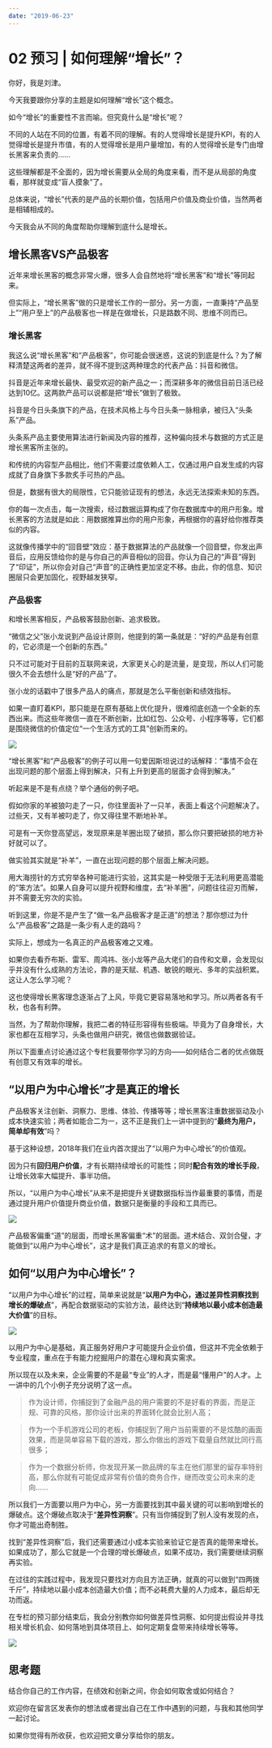 ```yaml
---
date: "2019-06-23"
---  
```

      
# 02 预习 | 如何理解“增长”？
你好，我是刘津。

今天我要跟你分享的主题是如何理解“增长”这个概念。

如今“增长”的重要性不言而喻。但究竟什么是“增长”呢？

不同的人站在不同的位置，有着不同的理解。有的人觉得增长是提升KPI，有的人觉得增长是提升市值，有的人觉得增长是用户量增加，有的人觉得增长是专门由增长黑客来负责的……

这些理解都是不全面的，因为增长需要从全局的角度来看，而不是从局部的角度看，那样就变成“盲人摸象”了。

总体来说，“增长”代表的是产品的长期价值，包括用户价值及商业价值，当然两者是相辅相成的。

今天我会从不同的角度帮助你理解到底什么是增长。

## 增长黑客VS产品极客

近年来增长黑客的概念非常火爆，很多人会自然地将“增长黑客”和“增长”等同起来。

但实际上，“增长黑客”做的只是增长工作的一部分。另一方面，一直秉持“产品至上”“用户至上”的产品极客也一样是在做增长，只是路数不同、思维不同而已。

### 增长黑客

我这么说“增长黑客”和“产品极客”，你可能会很迷惑，这说的到底是什么？为了解释清楚这两者的差异，就不得不提到这两种理念的代表产品：抖音和微信。

抖音是近年来增长最快、最受欢迎的新产品之一；而深耕多年的微信目前日活已经达到10亿。这两款产品可以说都是把“增长”做到了极致。

<!-- [[[read_end]]] -->

抖音是今日头条旗下的产品，在技术风格上与今日头条一脉相承，被归入“头条系”产品。

头条系产品主要使用算法进行新闻及内容的推荐，这种偏向技术与数据的方式正是增长黑客所主张的。

和传统的内容型产品相比，他们不需要过度依赖人工，仅通过用户自发生成的内容成就了自身旗下多款炙手可热的产品。

但是，数据有很大的局限性，它只能验证现有的想法，永远无法探索未知的东西。

你的每一次点击，每一次搜索，经过数据运算构成了你在数据库中的用户形象。增长黑客的方法就是如此：用数据推算出你的用户形象，再根据你的喜好给你推荐类似的内容。

这就像传播学中的“回音壁”效应：基于数据算法的产品就像一个回音壁，你发出声音后，应用反馈给你的是与你自己的声音相似的回音。你认为自己的“声音”得到了“印证”，所以你会对自己“声音”的正确性更加坚定不移。由此，你的信息、知识圈层只会更加固化，视野越发狭窄。

### 产品极客

和增长黑客相反，产品极客鼓励创新、追求极致。

“微信之父”张小龙说到产品设计原则，他提到的第一条就是：“好的产品是有创意的，它必须是一个创新的东西。”

只不过可能对于目前的互联网来说，大家更关心的是流量，是变现，所以人们可能很久不会去想什么是“好的产品”了。

张小龙的话戳中了很多产品人的痛点，那就是怎么平衡创新和绩效指标。

如果一直盯着KPI，那只能是在原有基础上优化提升，很难彻底创造一个全新的东西出来。而这些年微信一直在不断创新，比如红包、公众号、小程序等等，它们都是围绕微信的价值定位“一个生活方式的工具”创新而来的。

![](./httpsstatic001geekbangorgresourceimagefc8efc1ee4597c4bad1bf0d53c628c02af8e.jpg)

“增长黑客”和“产品极客”的例子可以用一句爱因斯坦说过的话解释：“事情不会在出现问题的那个层面上得到解决，只有上升到更高的层面才会得到解决。”

听起来是不是有点绕？举个通俗的例子吧。

假如你家的羊被狼叼走了一只，你往里面补了一只羊，表面上看这个问题解决了。过些天，又有羊被叼走了，你又得往里不断地补羊。

可是有一天你登高望远，发现原来是羊圈出现了破损，那么你只要把破损的地方补好就可以了。

做实验其实就是“补羊”，一直在出现问题的那个层面上解决问题。

用大海捞针的方式穷举各种可能进行实验，这其实是一种受限于无法利用更高潜能的“笨方法”。如果人自身可以提升视野和维度，去“补羊圈”，问题往往迎刃而解，并不需要无穷次的实验。

听到这里，你是不是产生了“做一名产品极客才是正道”的想法？那你想过为什么“产品极客”之路是一条少有人走的路吗？

实际上，想成为一名真正的产品极客难之又难。

如果你去看乔布斯、雷军、周鸿祎、张小龙等产品大佬们的自传和文章，会发现似乎并没有什么成熟的方法论，靠的是天赋、机遇、敏锐的眼光、多年的实战积累。这让人怎么学习呢？

这也使得增长黑客理念逐渐占了上风，毕竟它更容易落地和学习。所以两者各有千秋，也各有利弊。

当然，为了帮助你理解，我把二者的特征形容得有些极端。毕竟为了自身增长，大家也都在互相学习，头条也做用户研究，微信也做数据验证。

所以下面重点讨论通过这个专栏我要带你学习的方向——如何结合二者的优点做既有创意又有效率的增长。

## “以用户为中心增长”才是真正的增长

产品极客关注创新、洞察力、思维、体验、传播等等；增长黑客注重数据驱动及小成本快速实验；两者如能合二为一，这不正是我们上一讲中提到的“**最终为用户，简单却有效**”吗？

基于这种设想，2018年我们在业内首次提出了“以用户为中心增长”的价值观。

因为只有**回归用户价值**，才有长期持续增长的可能性；同时**配合有效的增长手段**，让增长效率大幅提升、事半功倍。

所以，“以用户为中心增长”从来不是把提升关键数据指标当作最重要的事情，而是通过提升用户价值提升商业价值，数据只是衡量的手段和工具而已。

![](./httpsstatic001geekbangorgresourceimage97bc979c3acaa90ebc6e423305c0794f83bc.jpg)

产品极客偏重“道”的层面，而增长黑客偏重“术”的层面。道术结合、双剑合璧，才能做到“以用户为中心增长”，这才是我们真正追求的有意义的增长。

## 如何“以用户为中心增长”？

“以用户为中心增长”的过程，简单来说就是“**以用户为中心，通过差异性洞察找到增长的爆破点**”，再配合数据驱动的实验方法，最终达到“**持续地以最小成本创造最大价值**”的目标。

![](./httpsstatic001geekbangorgresourceimagec62bc68d4c4a04d7ced0b7e1b1cccbc98e2b.jpg)

以用户为中心是基础，真正服务好用户才可能提升企业价值，但这并不完全依赖于专业程度，重点在于有能力挖掘用户的潜在心理和真实需求。

所以现在以及未来，企业需要的不是最“专业”的人才，而是最“懂用户”的人才。上一讲中的几个小例子充分说明了这一点。

> 作为设计师，你捕捉到了金融产品的用户需要的不是好看的界面，而是正规、可靠的风格，那你设计出来的界面转化就会比别人高；

> 作为一个手机游戏公司的老板，你捕捉到了用户当前需要的不是炫酷的画面效果，而是简单容易下载的游戏，那么你做出的游戏下载量自然就比同行高很多；

> 作为一个数据分析师，你发现开某一款品牌的车主在他们那里的留存率特别高，那么你就有可能促成非常有价值的商务合作，继而改变公司未来的走向……

所以我们一方面要以用户为中心，另一方面要找到其中最关键的可以影响到增长的爆破点。这个爆破点取决于“**差异性洞察**”。只有当你捕捉到了别人没有发现的点，你才可能出奇制胜。

找到“差异性洞察”后，我们还需要通过小成本实验来验证它是否真的能带来增长。如果成功了，那么它就是一个合理的增长爆破点，如果不成功，我们需要继续洞察再实验。

在过往的实践过程中，我发现只要找对方向且方法正确，就真的可以做到“四两拨千斤”，持续地以最小成本创造最大价值；而不必耗费大量的人力成本，最后却无功而返。

在专栏的预习部分结束后，我会分别教你如何做差异性洞察、如何提出假设并寻找相关增长机会、如何落地到具体项目上、如何定期复盘带来持续增长等等。

![](./httpsstatic001geekbangorgresourceimagee903e977dc1ce349601ae55cab254ef4f403.jpg)

## 思考题

结合你自己的工作内容，在绩效和创新之间，你会如何取舍或如何结合？

欢迎你在留言区发表你的想法或者提出自己在工作中遇到的问题，与我和其他同学一起讨论。

如果你觉得有所收获，也欢迎把文章分享给你的朋友。